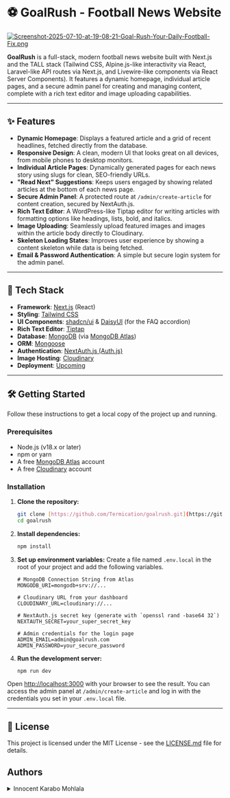 # ⚽ GoalRush - Football News Website

[![Screenshot-2025-07-10-at-19-08-21-Goal-Rush-Your-Daily-Football-Fix.png](https://i.postimg.cc/Ghj5FhD9/Screenshot-2025-07-10-at-19-08-21-Goal-Rush-Your-Daily-Football-Fix.png)](https://postimg.cc/ZCCHZmVh)


**GoalRush** is a full-stack, modern football news website built with Next.js and the TALL stack (Tailwind CSS, Alpine.js-like interactivity via React, Laravel-like API routes via Next.js, and Livewire-like components via React Server Components). It features a dynamic homepage, individual article pages, and a secure admin panel for creating and managing content, complete with a rich text editor and image uploading capabilities.

---

## ✨ Features

- **Dynamic Homepage**: Displays a featured article and a grid of recent headlines, fetched directly from the database.
- **Responsive Design**: A clean, modern UI that looks great on all devices, from mobile phones to desktop monitors.
- **Individual Article Pages**: Dynamically generated pages for each news story using slugs for clean, SEO-friendly URLs.
- **"Read Next" Suggestions**: Keeps users engaged by showing related articles at the bottom of each news page.
- **Secure Admin Panel**: A protected route at `/admin/create-article` for content creation, secured by NextAuth.js.
- **Rich Text Editor**: A WordPress-like Tiptap editor for writing articles with formatting options like headings, lists, bold, and italics.
- **Image Uploading**: Seamlessly upload featured images and images within the article body directly to Cloudinary.
- **Skeleton Loading States**: Improves user experience by showing a content skeleton while data is being fetched.
- **Email & Password Authentication**: A simple but secure login system for the admin panel.

---

## 🚀 Tech Stack

- **Framework**: [Next.js](https://nextjs.org/) (React)
- **Styling**: [Tailwind CSS](https://tailwindcss.com/)
- **UI Components**: [shadcn/ui](https://ui.shadcn.com/) & [DaisyUI](https://daisyui.com/) (for the FAQ accordion)
- **Rich Text Editor**: [Tiptap](https://tiptap.dev/)
- **Database**: [MongoDB](https://www.mongodb.com/) (via [MongoDB Atlas](https://www.mongodb.com/cloud/atlas))
- **ORM**: [Mongoose](https://mongoosejs.com/)
- **Authentication**: [NextAuth.js (Auth.js)](https://next-auth.js.org/)
- **Image Hosting**: [Cloudinary](https://cloudinary.com/)
- **Deployment**: [Upcoming](https://)

---

## 🛠️ Getting Started

Follow these instructions to get a local copy of the project up and running.

### Prerequisites

- Node.js (v18.x or later)
- npm or yarn
- A free [MongoDB Atlas](https://www.mongodb.com/cloud/atlas) account
- A free [Cloudinary](https://cloudinary.com/) account

### Installation

1.  **Clone the repository:**
    ```bash
    git clone [https://github.com/Termication/goalrush.git](https://github.com/Termication/goalrush.git)
    cd goalrush
    ```

2.  **Install dependencies:**
    ```bash
    npm install
    ```

3.  **Set up environment variables:**
    Create a file named `.env.local` in the root of your project and add the following variables.

    ```env
    # MongoDB Connection String from Atlas
    MONGODB_URI=mongodb+srv://...

    # Cloudinary URL from your dashboard
    CLOUDINARY_URL=cloudinary://...

    # NextAuth.js secret key (generate with `openssl rand -base64 32`)
    NEXTAUTH_SECRET=your_super_secret_key

    # Admin credentials for the login page
    ADMIN_EMAIL=admin@goalrush.com
    ADMIN_PASSWORD=your_secure_password
    ```

4.  **Run the development server:**
    ```bash
    npm run dev
    ```

Open [http://localhost:3000](http://localhost:3000) with your browser to see the result. You can access the admin panel at `/admin/create-article` and log in with the credentials you set in your `.env.local` file.

---

## 📄 License

This project is licensed under the MIT License - see the [LICENSE.md](LICENSE.md) file for details.


## Authors


<details>
    <summary>Innocent Karabo Mohlala</summary>
    <ul>
    <li><a href="https://www.github.com/termication">Github</a></li>
    <li><a href="https://www.twitter.com/Termication_">Twitter</a></li>
    <li><a href="mailto:terminalkarabo@gmail.com">e-mail</a></li>
    </ul>



